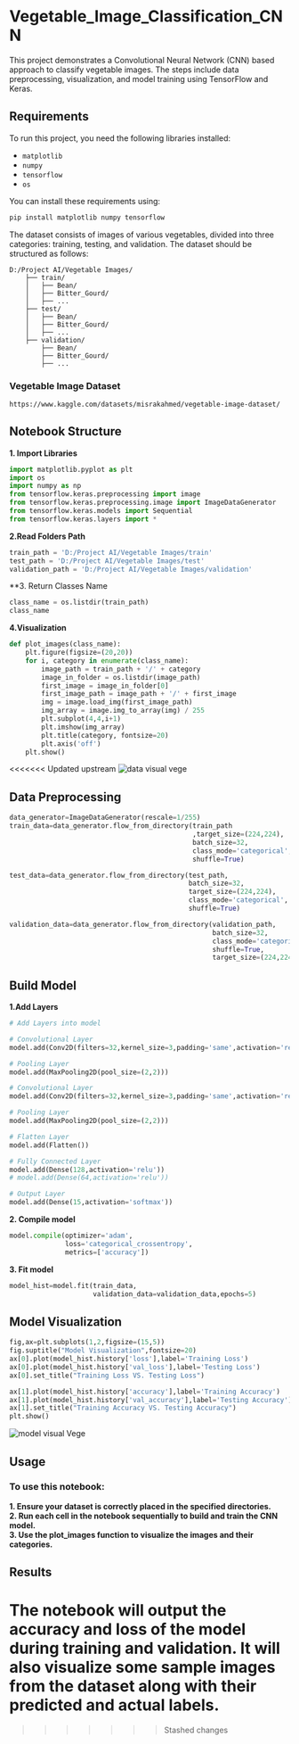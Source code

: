 # Vegetable_Image_Classification_CNN

 This project demonstrates a Convolutional Neural Network (CNN) based approach to classify vegetable images. The steps include data preprocessing, visualization, and model training using TensorFlow and Keras.

## Requirements

To run this project, you need the following libraries installed:

- `matplotlib`
- `numpy`
- `tensorflow`
- `os`

You can install these requirements using:

```bash
pip install matplotlib numpy tensorflow
```

The dataset consists of images of various vegetables, divided into three categories: training, testing, and validation. The dataset should be structured as follows:
```
D:/Project AI/Vegetable Images/
    ├── train/
    │   ├── Bean/
    │   ├── Bitter_Gourd/
    │   ├── ...
    ├── test/
    │   ├── Bean/
    │   ├── Bitter_Gourd/
    │   ├── ...
    ├── validation/
        ├── Bean/
        ├── Bitter_Gourd/
        ├── ...
```
### Vegetable Image Dataset

```
https://www.kaggle.com/datasets/misrakahmed/vegetable-image-dataset/

```



## Notebook Structure
 **1. Import Libraries**
 ```python
import matplotlib.pyplot as plt
import os
import numpy as np
from tensorflow.keras.preprocessing import image
from tensorflow.keras.preprocessing.image import ImageDataGenerator
from tensorflow.keras.models import Sequential
from tensorflow.keras.layers import *
```
**2.Read Folders Path**
```python
train_path = 'D:/Project AI/Vegetable Images/train'
test_path = 'D:/Project AI/Vegetable Images/test'
validation_path = 'D:/Project AI/Vegetable Images/validation'
```
**3. Return Classes Name
```python
class_name = os.listdir(train_path)
class_name
```
**4.Visualization**
```python
def plot_images(class_name):
    plt.figure(figsize=(20,20))
    for i, category in enumerate(class_name):
        image_path = train_path + '/' + category
        image_in_folder = os.listdir(image_path)
        first_image = image_in_folder[0]
        first_image_path = image_path + '/' + first_image
        img = image.load_img(first_image_path)
        img_array = image.img_to_array(img) / 255
        plt.subplot(4,4,i+1)
        plt.imshow(img_array)
        plt.title(category, fontsize=20)
        plt.axis('off')
    plt.show()
```
<<<<<<< Updated upstream
![data visual vege](https://github.com/Mahmedorabi/Vegetable_Image_Classification_CNN/assets/105740465/30458995-10fe-4342-b863-0b5edb00cd81)


## Data Preprocessing 
```python
data_generator=ImageDataGenerator(rescale=1/255)
train_data=data_generator.flow_from_directory(train_path
                                              ,target_size=(224,224),
                                              batch_size=32,
                                              class_mode='categorical',
                                              shuffle=True)

test_data=data_generator.flow_from_directory(test_path,
                                             batch_size=32,
                                             target_size=(224,224),
                                             class_mode='categorical',
                                             shuffle=True)

validation_data=data_generator.flow_from_directory(validation_path,
                                                   batch_size=32,
                                                   class_mode='categorical',
                                                   shuffle=True,
                                                   target_size=(224,224))
```
## Build Model
**1.Add Layers**
```python
# Add Layers into model

# Convolutional Layer
model.add(Conv2D(filters=32,kernel_size=3,padding='same',activation='relu',input_shape=[224,224,3]))

# Pooling Layer
model.add(MaxPooling2D(pool_size=(2,2)))

# Convolutional Layer
model.add(Conv2D(filters=32,kernel_size=3,padding='same',activation='relu'))

# Pooling Layer
model.add(MaxPooling2D(pool_size=(2,2)))

# Flatten Layer 
model.add(Flatten())

# Fully Connected Layer
model.add(Dense(128,activation='relu'))
# model.add(Dense(64,activation='relu'))

# Output Layer
model.add(Dense(15,activation='softmax'))
```
**2. Compile model**
```python
model.compile(optimizer='adam',
              loss='categorical_crossentropy',
              metrics=['accuracy'])
```
**3. Fit model**
```python
model_hist=model.fit(train_data,
                     validation_data=validation_data,epochs=5)
```
## Model Visualization
````python
fig,ax=plt.subplots(1,2,figsize=(15,5))
fig.suptitle("Model Visualization",fontsize=20)
ax[0].plot(model_hist.history['loss'],label='Training Loss')
ax[0].plot(model_hist.history['val_loss'],label='Testing Loss')
ax[0].set_title("Training Loss VS. Testing Loss")

ax[1].plot(model_hist.history['accuracy'],label='Training Accuracy')
ax[1].plot(model_hist.history['val_accuracy'],label='Testing Accuracy')
ax[1].set_title("Training Accuracy VS. Testing Accuracy")
plt.show()
````




![model visual Vege](https://github.com/Mahmedorabi/Vegetable_Image_Classification_CNN/assets/105740465/3c7a4a22-68e5-4381-95b7-eb0558314866)

## Usage
### To use this notebook:

**1. Ensure your dataset is correctly placed in the specified directories.**<br>
**2. Run each cell in the notebook sequentially to build and train the CNN model.**<br>
**3. Use the plot_images function to visualize the images and their categories.**

## Results
The notebook will output the accuracy and loss of the model during training and validation. It will also visualize some sample images from the dataset along with their predicted and actual labels.
=======





>>>>>>> Stashed changes













